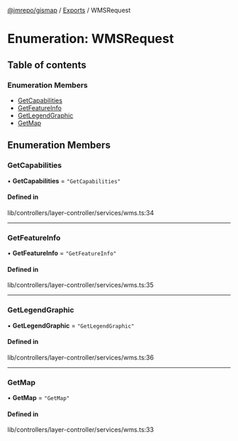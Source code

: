 [@jmrepo/gismap](../README.md) / [Exports](../modules.md) / WMSRequest

# Enumeration: WMSRequest

## Table of contents

### Enumeration Members

-   [GetCapabilities](WMSRequest.md#getcapabilities)
-   [GetFeatureInfo](WMSRequest.md#getfeatureinfo)
-   [GetLegendGraphic](WMSRequest.md#getlegendgraphic)
-   [GetMap](WMSRequest.md#getmap)

## Enumeration Members

### GetCapabilities

• **GetCapabilities** = `"GetCapabilities"`

#### Defined in

lib/controllers/layer-controller/services/wms.ts:34

---

### GetFeatureInfo

• **GetFeatureInfo** = `"GetFeatureInfo"`

#### Defined in

lib/controllers/layer-controller/services/wms.ts:35

---

### GetLegendGraphic

• **GetLegendGraphic** = `"GetLegendGraphic"`

#### Defined in

lib/controllers/layer-controller/services/wms.ts:36

---

### GetMap

• **GetMap** = `"GetMap"`

#### Defined in

lib/controllers/layer-controller/services/wms.ts:33
